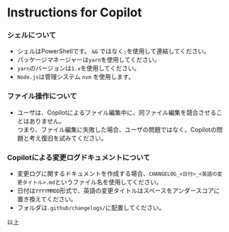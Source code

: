 # Instructions for Copilot

### シェルについて

- シェルはPowerShellです。 `&&` ではなく`;`を使用して連結してください。
- パッケージマネージャーは`yarn`を使用してください。
- `yarn`のバージョンは`1.x`を使用してください。
- `Node.js`は管理システム `nvm` を使用します。

### ファイル操作について

- ユーザは、Copilotによるファイル編集中に、同ファイル編集を競合させることはありません。  
  つまり、ファイル編集に失敗した場合、ユーザの問題ではなく、Copilotの問題と考え復旧を試みてください。

### Copilotによる変更ログドキュメントについて

- 変更ログに関するドキュメントを作成する場合、`CHANGELOG_<日付>_<英語の変更タイトル>.md`というファイル名を使用してください。
- 日付は`YYYYMMDD`形式で、英語の変更タイトルはスペースをアンダースコアに置き換えてください。
- フォルダは`.github/changelogs/`に配置してください。

以上
